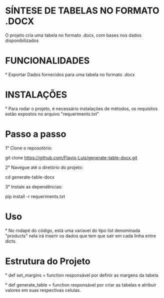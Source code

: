 # SÍNTESE DE TABELAS NO FORMATO .DOCX

O projeto cria uma tabela no formato .docx, com bases nos dados disponibilizados

# FUNCIONALIDADES

° Exportar Dados fornecidos para uma tabela no formato .docx

# INSTALAÇÕES

° Para rodar o projeto, é necessário instalações de métodos, os requisitos estão
  expostos no arquivo "requeriments.txt"

  # Passo a passo

  1° Clone o reposotório:

  git clone https://github.com/Flavio-Luis/generate-table-docx.git

  2° Navegue até o diretório do projeto:

  cd generate-table-docx

  3° Instale as dependências:

  pip install -r requeriments.txt

# Uso

° No rodapé do código, está uma variavel do tipo list denominada "products"
  nela irá inserir os dados que tem que sair em cada linha entre dicts.

# Estrutura do Projeto

° def set_margins = function responsável por definir as margens da tabela

° def generate_table = function responsável por criar as tabelas e atribuir
  valores em suas respectivas celulas.
